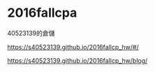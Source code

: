 # 2016fallcpa
40523139的倉儲

https://s40523139.github.io/2016fallcp_hw/#/

https://s40523139.github.io/2016fallcp_hw/blog/

